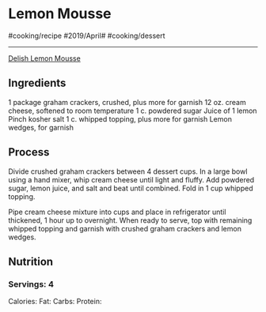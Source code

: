 # Lemon Mousse
#cooking/recipe #2019/April# #cooking/dessert
- - - -
 [Delish Lemon Mousse](https://www.delish.com/cooking/recipe-ideas/a19624943/lemon-cheesecake-mousse-recipe/?fbclid=IwAR0-EY6smkUgNxKAZE9R3MPAhTJPevR8KT8KOU8JKOlZp_7v-AxzN_8KuZE) 

## Ingredients
1 package graham crackers, crushed, plus more for garnish
12 oz. cream cheese, softened to room temperature
1 c. powdered sugar
Juice of 1 lemon
Pinch kosher salt
1 c. whipped topping, plus more for garnish
Lemon wedges, for garnish

## Process
Divide crushed graham crackers between 4 dessert cups. In a large bowl using a hand mixer, whip cream cheese until light and fluffy. Add powdered sugar, lemon juice, and salt and beat until combined. Fold in 1 cup whipped topping.

Pipe cream cheese mixture into cups and place in refrigerator until thickened, 1 hour up to overnight. When ready to serve, top with remaining whipped topping and garnish with crushed graham crackers and lemon wedges.

## Nutrition
### Servings: 4
Calories:
Fat:
Carbs:
Protein: